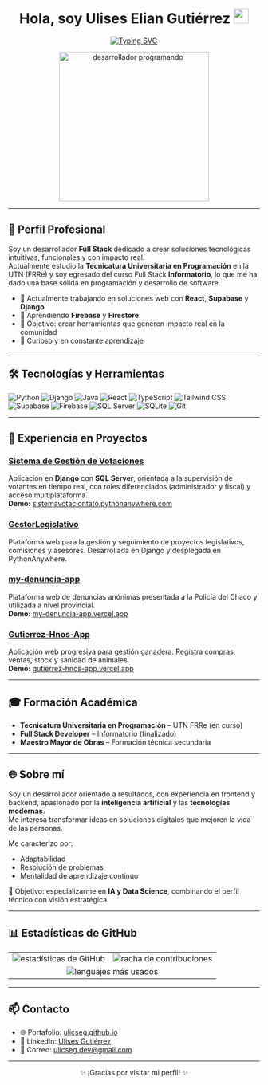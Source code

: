 <h1 align="center">
  Hola, soy Ulises Elian Gutiérrez
  <img src="https://media.giphy.com/media/hvRJCLFzcasrR4ia7z/giphy.gif" alt="mano saludando animada" width="30" />
</h1>

<p align="center"> <a href="https://github.com/ulicseg"> <!-- markdown dentro del bloque para centrar --> 
<img alt="Typing SVG" src="https://readme-typing-svg.demolab.com?font=Fira+Code&weight=500&size=22&pause=1000&color=00BFFF&center=true&vCenter=true&width=600&duration=3000&lines=Desarrollador+Full+Stack;Apasionado+por+la+innovaci%C3%B3n;Apasionado+por+la+inteligencia+artificial"> 
</a>
</p>

<p align="center">
  <img src="https://media.giphy.com/media/qgQUggAC3Pfv687qPC/giphy.gif" width="300" alt="desarrollador programando" />
</p>

---

## 🌟 Perfil Profesional
Soy un desarrollador **Full Stack** dedicado a crear soluciones tecnológicas intuitivas, funcionales y con impacto real.  
Actualmente estudio la **Tecnicatura Universitaria en Programación** en la UTN (FRRe) y soy egresado del curso Full Stack **Informatorio**, lo que me ha dado una base sólida en programación y desarrollo de software.  

- 🔭 Actualmente trabajando en soluciones web con **React**, **Supabase** y **Django**  
- 🌱 Aprendiendo **Firebase** y **Firestore**  
- 🎯 Objetivo: crear herramientas que generen impacto real en la comunidad  
- 🧠 Curioso y en constante aprendizaje  

---

## 🛠️ Tecnologías y Herramientas
<p>
  <img src="https://img.shields.io/badge/Python-3670A0?style=for-the-badge&logo=python&logoColor=ffdd54" alt="Python" />
  <img src="https://img.shields.io/badge/Django-092E20?style=for-the-badge&logo=django&logoColor=white" alt="Django" />
  <img src="https://img.shields.io/badge/Java-ED8B00?style=for-the-badge&logo=openjdk&logoColor=white" alt="Java" />
  <img src="https://img.shields.io/badge/React-20232A?style=for-the-badge&logo=react&logoColor=61DAFB" alt="React" />
  <img src="https://img.shields.io/badge/TypeScript-3178C6?style=for-the-badge&logo=typescript&logoColor=white" alt="TypeScript" />
  <img src="https://img.shields.io/badge/TailwindCSS-38B2AC?style=for-the-badge&logo=tailwind-css&logoColor=white" alt="Tailwind CSS" />
  <img src="https://img.shields.io/badge/Supabase-3ECF8E?style=for-the-badge&logo=supabase&logoColor=white" alt="Supabase" />
  <img src="https://img.shields.io/badge/Firebase-FFCA28?style=for-the-badge&logo=firebase&logoColor=black" alt="Firebase" />
  <img src="https://img.shields.io/badge/SQL_Server-CC2927?style=for-the-badge&logo=microsoftsqlserver&logoColor=white" alt="SQL Server" />
  <img src="https://img.shields.io/badge/SQLite-07405E?style=for-the-badge&logo=sqlite&logoColor=white" alt="SQLite" />
  <img src="https://img.shields.io/badge/Git-F05032?style=for-the-badge&logo=git&logoColor=white" alt="Git" />
</p>

---

## 🚀 Experiencia en Proyectos

### [Sistema de Gestión de Votaciones](https://github.com/ulicseg/Sistema_Control_Votantes)  
Aplicación en **Django** con **SQL Server**, orientada a la supervisión de votantes en tiempo real, con roles diferenciados (administrador y fiscal) y acceso multiplataforma.  
**Demo:** [sistemavotaciontato.pythonanywhere.com](https://sistemavotaciontato.pythonanywhere.com/)

### [GestorLegislativo](https://github.com/ulicseg/GestorLegislativo)  
Plataforma web para la gestión y seguimiento de proyectos legislativos, comisiones y asesores. Desarrollada en Django y desplegada en PythonAnywhere.

### [my-denuncia-app](https://github.com/ulicseg/my-denuncia-app)  
Plataforma web de denuncias anónimas presentada a la Policía del Chaco y utilizada a nivel provincial.  
**Demo:** [my-denuncia-app.vercel.app](https://my-denuncia-app.vercel.app)

### [Gutierrez-Hnos-App](https://github.com/ulicseg/Gutierrez-Hnos-App)  
Aplicación web progresiva para gestión ganadera. Registra compras, ventas, stock y sanidad de animales.  
**Demo:** [gutierrez-hnos-app.vercel.app](https://gutierrez-hnos-app.vercel.app)

---

## 🎓 Formación Académica
- **Tecnicatura Universitaria en Programación** – UTN FRRe (en curso)  
- **Full Stack Developer** – Informatorio (finalizado)  
- **Maestro Mayor de Obras** – Formación técnica secundaria  

---

## 🌐 Sobre mí
Soy un desarrollador orientado a resultados, con experiencia en frontend y backend, apasionado por la **inteligencia artificial** y las **tecnologías modernas**.  
Me interesa transformar ideas en soluciones digitales que mejoren la vida de las personas.  

Me caracterizo por:  
- Adaptabilidad  
- Resolución de problemas  
- Mentalidad de aprendizaje continuo  

🎯 Objetivo: especializarme en **IA y Data Science**, combinando el perfil técnico con visión estratégica.  

---

## 📊 Estadísticas de GitHub
<table align="center">
  <tr>
    <td>
      <img src="https://github-readme-stats.vercel.app/api?username=ulicseg&show_icons=true&theme=radical&locale=es" alt="estadísticas de GitHub" />
    </td>
    <td>
      <img src="https://github-readme-streak-stats.herokuapp.com/?user=ulicseg&theme=radical&locale=es" alt="racha de contribuciones" />
    </td>
  </tr>
  <tr>
    <td colspan="2" align="center">
      <img src="https://github-readme-stats.vercel.app/api/top-langs/?username=ulicseg&layout=compact&theme=radical&locale=es" alt="lenguajes más usados" />
    </td>
  </tr>
</table>

---

## 📫 Contacto
- 🌐 Portafolio: [ulicseg.github.io](https://ulicseg.github.io/)  
- 💼 LinkedIn: [Ulises Gutiérrez](https://www.linkedin.com/in/ulises-gutiérrez-0713292ab)  
- 📧 Correo: [ulicseg.dev@gmail.com](mailto:ulicseg.dev@gmail.com)  

---

<p align="center">✨ ¡Gracias por visitar mi perfil! ✨</p>
